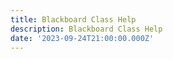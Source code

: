 ```yaml
---
title: Blackboard Class Help
description: Blackboard Class Help
date: '2023-09-24T21:00:00.000Z'
---
```




